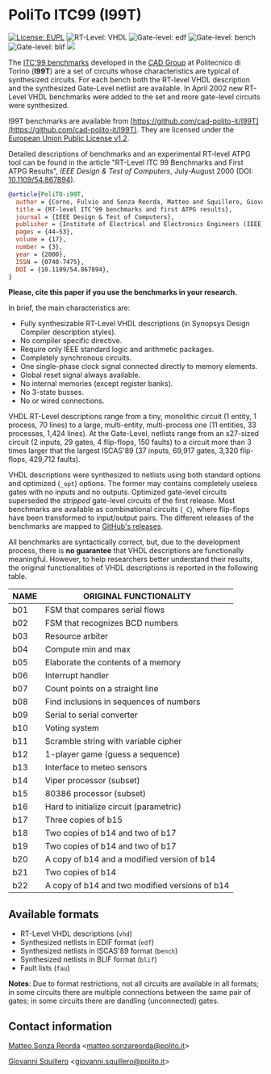 PoliTo ITC99 (I99T)
===================

[![License: EUPL](https://img.shields.io/badge/license-EUPL-green.svg)](https://www.eupl.eu/1.2/en/)
![RT-Level: VHDL](https://img.shields.io/badge/RT--level-VHDL-8877cc.svg)
![Gate-level: edf](https://img.shields.io/badge/gate--level-edf-8877cc.svg)
![Gate-level: bench](https://img.shields.io/badge/gate--level-bench-8877cc.svg)
![Gate-level: blif](https://img.shields.io/badge/gate--level-blif-8877cc.svg)
![](https://www.google-analytics.com/collect?v=1&t=pageview&tid=UA-28094298-5&cid=4f34399f-f437-4f67-9390-61c649f9b8b2&dl=https%3A%2F%2Fgithub.com%2Fsquillero%2Fitc99-poli%2F)

The [ITC'99 benchmarks](http://www.cerc.utexas.edu/itc99-benchmarks/bench.html) developed in the [CAD Group](https://cad.polito.it/) at Politecnico di Torino (**I99T**) are a set of circuits whose characteristics are typical of synthesized circuits. For each bench both the RT-level VHDL description and the synthesized Gate-Level netlist are available. In April 2002 new RT-Level VHDL benchmarks were added to the set and more gate-level circuits were synthesized.

I99T benchmarks are available from [https://github.com/cad-polito-it/I99T](https://github.com/cad-polito-it/I99T). They are licensed under the [European Union Public License v1.2](https://www.eupl.eu/1.2/en/).

Detailed descriptions of benchmarks and an experimental RT-level ATPG tool can be found in the article "RT-Level ITC 99 Benchmarks and First ATPG Results", *IEEE Design & Test of Computers*, July-August 2000 (DOI: [10.1109/54.867894](http://doi.org/10.1109/54.867894)). 

```bibtex
@article{PoliTO-i99T,
  author = {Corno, Fulvio and Sonza Reorda, Matteo and Squillero, Giovanni},
  title = {RT-level ITC’99 benchmarks and first ATPG results},
  journal = {IEEE Design & Test of Computers},
  publisher = {Institute of Electrical and Electronics Engineers (IEEE)},
  pages = {44–53},
  volume = {17},
  number = {3},
  year = {2000},
  ISSN = {0740-7475},
  DOI = {10.1109/54.867894},
}
```

**Please, cite this paper if you use the benchmarks in your research.**

In brief, the main characteristics are:

* Fully synthesizable RT-Level VHDL descriptions (in Synopsys Design Compiler description styles).
* No compiler specific directive.
* Require only IEEE standard logic and arithmetic packages.
* Completely synchronous circuits.
* One single-phase clock signal connected directly to memory elements.
* Global reset signal always available.
* No internal memories (except register banks).
* No 3-state busses.
* No or wired connections.

VHDL RT-Level descriptions range from a tiny, monolithic circuit (1 entity, 1 process, 70 lines) to a large, multi-entity, multi-process one (11 entities, 33 processes, 1,424 lines). At the Gate-Level, netlists range from an s27-sized circuit (2 inputs, 29 gates, 4 flip-flops, 150 faults) to a circuit more than 3 times larger that the largest ISCAS'89 (37 inputs, 69,917 gates, 3,320 flip-flops, 429,712 faults). 

VHDL descriptions were synthesized to netlists using both standard options and optimized (`_opt`) options. The former may contains completely useless gates with no inputs and no outputs. Optimized gate-level circuits superseded the *stripped* gate-level circuits of the first release. Most benchmarks are available as combinational circuits (`_C`), where flip-flops have been transformed to input/output pairs. The different releases of the benchmarks are mapped to [GitHub's releases](https://github.com/squillero/itc99-poli/releases).

All benchmarks are syntactically correct, but, due to the development process, there is **no guarantee** that VHDL descriptions are functionally meaningful. However, to help researchers better understand their results, the original functionalities of VHDL descriptions is reported in the following table.

| NAME | ORIGINAL FUNCTIONALITY                         |
|------|------------------------------------------------|
| b01  | FSM that compares serial flows                 |
| b02  | FSM that recognizes BCD numbers                |
| b03  | Resource arbiter                               |
| b04  | Compute min and max                            |
| b05  | Elaborate the contents of a memory             |
| b06  | Interrupt handler                              |
| b07  | Count points on a straight line                |
| b08  | Find inclusions in sequences of numbers        |
| b09  | Serial to serial converter                     |
| b10  | Voting system                                  |
| b11  | Scramble string with variable cipher           |
| b12  | 1-player game (guess a sequence)               |
| b13  | Interface to meteo sensors                     |
| b14  | Viper processor (subset)                       |
| b15  | 80386 processor (subset)                       |
| b16  | Hard to initialize circuit (parametric)        |
| b17  | Three copies of b15                            |
| b18  | Two copies of b14 and two of b17               |
| b19  | Two copies of b14 and two of b17               |
| b20  | A copy of b14 and a modified version of b14    |
| b21  | Two copies of b14                              |
| b22  | A copy of b14 and two modified versions of b14 |

## Available formats

* RT-Level VHDL descriptions (`vhd`)
* Synthesized netlists in EDIF format (`edf`)
* Synthesized netlists in ISCAS'89 format (`bench`)
* Synthesized netlists in BLIF format (`blif`)
* Fault lists (`fau`)

**Notes**: Due to format restrictions, not all circuits are available in all formats; in some circuits there are multiple connections between the same pair of gates; in some circuits there are dandling (unconnected) gates.

## Contact information

[Matteo Sonza Reorda](http://staff.polito.it/matteo.sonzareorda/) <[matteo.sonzareorda@polito.it](mailto:matteo.sonzareorda@polito.it)>

[Giovanni Squillero](http://staff.polito.it/giovanni.squillero/) <[giovanni.squillero@polito.it](mailto:[giovanni.squillero@polito.it])>
